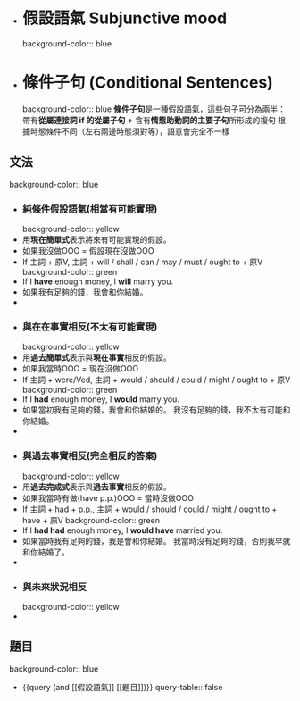 - # 假設語氣 Subjunctive mood
  background-color:: blue
- # 條件子句 (Conditional Sentences)
  background-color:: blue
  **條件子句**是一種假設語氣，這些句子可分為兩半：
  帶有**從屬連接詞 if 的從屬子句** **+** 含有**情態助動詞的主要子句**所形成的複句
  根據時態條件不同（左右兩邊時態須對等），語意會完全不一樣
## 文法
background-color:: blue
- ### 純條件假設語氣(相當有可能實現)
  background-color:: yellow
- 用**現在簡單式**表示將來有可能實現的假設。
- 如果我沒做OOO = 假設現在沒做OOO
- If 主詞 + 原V, 主詞 + will / shall / can / may / must / ought to + 原V
  background-color:: green
- If I **have** enough money, I **will** marry you.
- 如果我有足夠的錢，我會和你結婚。
-
- ### 與在在事實相反(不太有可能實現)
  background-color:: yellow
- 用**過去簡單式**表示與**現在事實**相反的假設。
- 如果我當時OOO = 現在沒做OOO
- If 主詞 + were/Ved, 主詞 + would / should / could / might / ought to  + 原V
  background-color:: green
- If I **had** enough money, I **would** marry you.
- 如果當初我有足夠的錢，我會和你結婚的。
  我沒有足夠的錢，我不太有可能和你結婚。
-
- ### 與過去事實相反(完全相反的答案)
  background-color:: yellow
- 用**過去完成式**表示與**過去事實**相反的假設。
- 如果我當時有做(have p.p.)OOO = 當時沒做OOO
- If 主詞 + had + p.p., 主詞 + would / should / could / might / ought to + have + 原V
  background-color:: green
- If I **had had** enough money, I **would have** married you.
- 如果當時我有足夠的錢，我是會和你結婚。
  我當時沒有足夠的錢，否則我早就和你結婚了。
-
- ### 與未來狀況相反
  background-color:: yellow
-
## 題目
background-color:: blue
- {{query (and [[假設語氣]] [[題目]])}}
  query-table:: false